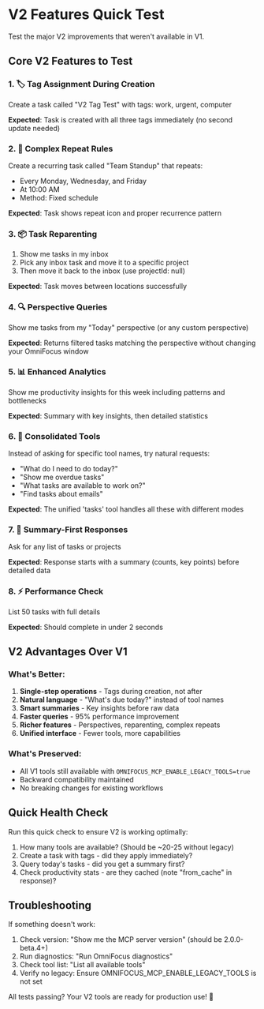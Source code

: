 # V2 Features Quick Test

Test the major V2 improvements that weren't available in V1.

## Core V2 Features to Test

### 1. 🏷️ Tag Assignment During Creation
Create a task called "V2 Tag Test" with tags: work, urgent, computer

**Expected**: Task is created with all three tags immediately (no second update needed)

### 2. 🔁 Complex Repeat Rules
Create a recurring task called "Team Standup" that repeats:
- Every Monday, Wednesday, and Friday
- At 10:00 AM
- Method: Fixed schedule

**Expected**: Task shows repeat icon and proper recurrence pattern

### 3. 📦 Task Reparenting
1. Show me tasks in my inbox
2. Pick any inbox task and move it to a specific project
3. Then move it back to the inbox (use projectId: null)

**Expected**: Task moves between locations successfully

### 4. 🔍 Perspective Queries
Show me tasks from my "Today" perspective (or any custom perspective)

**Expected**: Returns filtered tasks matching the perspective without changing your OmniFocus window

### 5. 📊 Enhanced Analytics
Show me productivity insights for this week including patterns and bottlenecks

**Expected**: Summary with key insights, then detailed statistics

### 6. 🚀 Consolidated Tools
Instead of asking for specific tool names, try natural requests:
- "What do I need to do today?"
- "Show me overdue tasks"
- "What tasks are available to work on?"
- "Find tasks about emails"

**Expected**: The unified 'tasks' tool handles all these with different modes

### 7. 🎯 Summary-First Responses
Ask for any list of tasks or projects

**Expected**: Response starts with a summary (counts, key points) before detailed data

### 8. ⚡ Performance Check
List 50 tasks with full details

**Expected**: Should complete in under 2 seconds

## V2 Advantages Over V1

### What's Better:
1. **Single-step operations** - Tags during creation, not after
2. **Natural language** - "What's due today?" instead of tool names
3. **Smart summaries** - Key insights before raw data
4. **Faster queries** - 95% performance improvement
5. **Richer features** - Perspectives, reparenting, complex repeats
6. **Unified interface** - Fewer tools, more capabilities

### What's Preserved:
- All V1 tools still available with `OMNIFOCUS_MCP_ENABLE_LEGACY_TOOLS=true`
- Backward compatibility maintained
- No breaking changes for existing workflows

## Quick Health Check

Run this quick check to ensure V2 is working optimally:

1. How many tools are available? (Should be ~20-25 without legacy)
2. Create a task with tags - did they apply immediately?
3. Query today's tasks - did you get a summary first?
4. Check productivity stats - are they cached (note "from_cache" in response)?

## Troubleshooting

If something doesn't work:
1. Check version: "Show me the MCP server version" (should be 2.0.0-beta.4+)
2. Run diagnostics: "Run OmniFocus diagnostics"
3. Check tool list: "List all available tools"
4. Verify no legacy: Ensure OMNIFOCUS_MCP_ENABLE_LEGACY_TOOLS is not set

All tests passing? Your V2 tools are ready for production use! 🎉